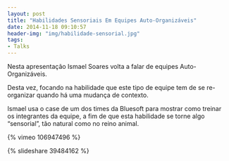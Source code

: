 ```yaml
---
layout: post
title: "Habilidades Sensoriais Em Equipes Auto-Organizáveis" 
date: 2014-11-18 09:10:57
header-img: "img/habilidade-sensorial.jpg"
tags:
- Talks
---
```

Nesta apresentação Ismael Soares volta a falar de equipes Auto-Organizáveis.

Desta vez, focando na habilidade que este tipo de equipe tem de se re-organizar quando há uma mudança de contexto.

Ismael usa o case de um dos times da Bluesoft para mostrar como treinar os integrantes da equipe, a fim de que esta habilidade se torne algo “sensorial”, tão natural como no reino animal.

{% vimeo 106947496 %}

{% slideshare 39484162 %} 
<br>
